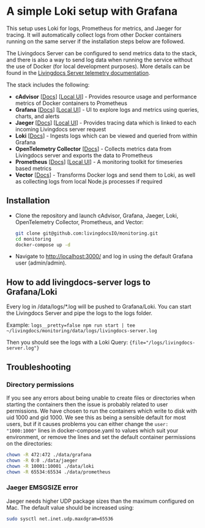 # A simple Loki setup with Grafana

This setup uses Loki for logs, Prometheus for metrics, and Jaeger for tracing. It will automatically collect logs from other Docker containers running on the same server if the installation steps below are followed.

The Livingdocs Server can be configured to send metrics data to the stack, and there is also a way to send log data when running the service without the use of Docker (for local development purposes). More details can be found in the [Livingdocs Server telemetry documentation](https://docs.livingdocs.io/operations/telemetry/#setup).

The stack includes the following:

* **cAdvisor** [[Docs](https://github.com/google/cadvisor)] [[Local UI](http://localhost:9081/)] - Provides resource usage and performance metrics of Docker containers to Prometheus
* **Grafana** [[Docs](https://grafana.com/docs/grafana/latest/)] [[Local UI](http://localhost:3000/)] - UI to explore logs and metrics using queries, charts, and alerts
* **Jaeger** [[Docs](https://www.jaegertracing.io/docs/)] [[Local UI](http://localhost:16686/)] - Provides tracing data which is linked to each incoming Livingdocs server request
* **Loki** [[Docs](https://grafana.com/docs/loki/latest/)] - Ingests logs which can be viewed and queried from within Grafana
* **OpenTelemetry Collector** [[Docs](https://opentelemetry.io/docs/collector/)] - Collects metrics data from Livingdocs server and exports the data to Prometheus
* **Prometheus** [[Docs](https://prometheus.io/docs/)] [[Local UI](http://localhost:3001/)] - A monitoring toolkit for timeseries based metrics
* **Vector** [[Docs](https://vector.dev/docs/)] - Transforms Docker logs and send them to Loki, as well as collecting logs from local Node.js processes if required

## Installation

- Clone the repository and launch cAdvisor, Grafana, Jaeger, Loki, OpenTelemetry Collector, Prometheus, and Vector:
  ```sh
  git clone git@github.com:livingdocsIO/monitoring.git
  cd monitoring
  docker-compose up -d
  ```
- Navigate to <http://localhost:3000/> and log in using the default Grafana user (admin/admin).

## How to add livingdocs-server logs to Grafana/Loki

Every log in <this-repo>/data/logs/*.log will be pushed to Grafana/Loki. You can start the Livingdocs Server and pipe the logs to the logs folder.

Example: `logs__pretty=false npm run start | tee ~/livingdocs/monitoring/data/logs/livingdocs-server.log`

Then you should see the logs with a Loki Query: `{file="/logs/livingdocs-server.log"}`


## Troubleshooting

### Directory permissions

If you see any errors about being unable to create files or directories when starting the containers then the issue is probably related to user permissions. We have chosen to run the containers which write to disk with uid 1000 and gid 1000. We see this as being a sensible default for most users, but if it causes problems you can either change the `user: "1000:1000"` lines in docker-compose.yaml to values which suit your environment, or remove the lines and set the default container permissions on the directories:
```sh
chown -R 472:472 ./data/grafana
chown -R 0:0 ./data/jaeger
chown -R 10001:10001 ./data/loki
chown -R 65534:65534 ./data/prometheus
```

### Jaeger EMSGSIZE error

Jaeger needs higher UDP package sizes than the maximum configured on Mac. The default value should be increased using:
```sh
sudo sysctl net.inet.udp.maxdgram=65536
```
